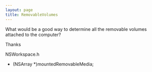```yaml
---
layout: page
title: RemovableVolumes
---
```


What would be a good way to determine all the removable volumes attached to the computer?

Thanks

    
NSWorkspace.h
- (NSArray *)mountedRemovableMedia;

